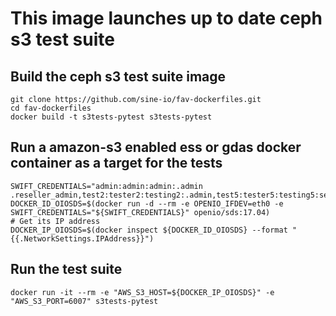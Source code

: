 # This image launches up to date ceph s3 test suite

## Build the ceph s3 test suite image

    git clone https://github.com/sine-io/fav-dockerfiles.git
    cd fav-dockerfiles
    docker build -t s3tests-pytest s3tests-pytest

## Run a amazon-s3 enabled ess or gdas docker container as a target for the tests

    SWIFT_CREDENTIALS="admin:admin:admin:.admin .reseller_admin,test2:tester2:testing2:.admin,test5:tester5:testing5:service,test:tester:testing:.admin,test:tester3:testing3"
    DOCKER_ID_OIOSDS=$(docker run -d --rm -e OPENIO_IFDEV=eth0 -e SWIFT_CREDENTIALS="${SWIFT_CREDENTIALS}" openio/sds:17.04)
    # Get its IP address
    DOCKER_IP_OIOSDS=$(docker inspect ${DOCKER_ID_OIOSDS} --format "{{.NetworkSettings.IPAddress}}")

## Run the test suite

    docker run -it --rm -e "AWS_S3_HOST=${DOCKER_IP_OIOSDS}" -e "AWS_S3_PORT=6007" s3tests-pytest